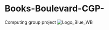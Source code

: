# Books-Boulevard-CGP-
Computing group project 
![Logo_Blue_WB](https://github.com/Katz2003/Books-Boulevard-CGP-/assets/72686198/e8a75c99-9744-4a56-98f0-6d6ed2686d4b)
